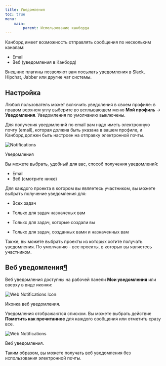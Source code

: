 ```yaml
---
title: Уведомления
toc: true
menu:
    main:
        parent: Использование канборда
---
```


Канборд имеет возможность отправлять сообщения по нескольким каналам:

-   Email
-   Веб (уведомления в Канборд)

Внешние плагины позволяют вам посылать уведомления в Slack, Hipchat, Jabber или другие чат системы.

Настройка
---------

Любой пользователь может включить уведоления в своем профиле: в правом верхнем углу выберите во всплывающем меню **Мой профиль** -\> **Уведомления**. Уведомления по умолчанию выключены.

Для получения уведомлений по email вам надо иметь электронную почту (email), которая должна быть указана в вашем профиле, и Канборд должен быть настроен на отправку электронной почты.

![Notifications](/images/v1/notifications.png)

Уведомления

Вы можете выбрать, удобный для вас, способ получения уведомлений:

-   Email
-   Веб (смотрите ниже)



Для каждого проекта в котором вы являетесь участником, вы можете выбрать получение уведомления для:



-   Всех задач



-   Только для задач назначеных вам



-   Только для задач, которые создали вы



-   Только для задач, созданных вами и назначенных вам



Также, вы можете выбрать проекты из которых хотите получать уведомления. По умолчанию - все проекты, в которых вы являетесь участником.



Веб уведомления[¶](#web-notifications "Ссылка на этот заголовок")
-----------------------------------------------------------------



Веб уведомления доступны на рабочей панели **Мои уведомления** или вверху в виде иконки:



![Web Notifications Icon](/images/v1/web-notifications-icon.png)

Иконка веб уведомления.



Уведомления отображаются списком. Вы можете выбрать действие **Пометить как прочитанное** для каждого сообщения или отметить сразу все.



![Web Notifications](/images/v1/web-notifications.png)

Веб уведомления.



Таким образом, вы можете получать веб уведомления без использования электронной почты.
